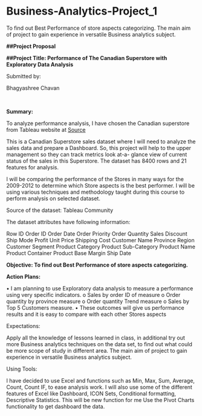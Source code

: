 # Business-Analytics-Project_1


To find out Best Performance of store aspects categorizing. The main aim of project to gain experience in versatile Business analytics subject.







**##Project Proposal**

**##Project Title: Performance of The Canadian Superstore with Exploratory Data Analysis**




Submitted by:

Bhagyashree Chavan
                                               



 

**Summary:**

To analyze performance analysis, I have chosen the Canadian superstore from Tableau website at [Source](https://community.tableau.com/)


This is a Canadian Superstore sales dataset where I will need to analyze the sales data and prepare a Dashboard. So, this project will help to the upper management so they can track metrics look at-a- glance view of current status of the sales in this Superstore.
The dataset has 8400 rows and 21 features for analysis.  

I will be comparing the performance of the Stores in many ways for the 2009-2012 to determine which Store aspects is the best performer.
I will be using various techniques and methodology taught during this course to perform analysis on selected dataset.

Source of the dataset: Tableau Community

The dataset attributes have following information:

Row ID	Order ID	Order Date	Order Priority	Order Quantity	Sales	Discount
Ship Mode	Profit	Unit Price	Shipping Cost	Customer Name	Province	Region
Customer Segment	Product Category	Product Sub-Category	Product Name Product	Container	Product Base Margin	Ship Date



**Objective: To find out Best Performance of store aspects categorizing.**





**Action Plans:**

•	I am planning to use Exploratory data analysis to measure a performance using very specific indicators. 
o	Sales by order ID of measure 
o	Order quantity by province measure
o	Order quantity Trend measure 
o	Sales by Top 5 Customers measure.
•	These outcomes will give us performance results and it is easy to compare with each other Stores aspects

Expectations:

Apply all the knowledge of lessons learned in class, in additional try out more Business analytics techniques on the data set, to find out what could be more scope of study in different area. The main aim of project to gain experience in versatile Business analytics subject.

Using Tools:

I have decided to use Excel and functions such as Min, Max, Sum, Average, Count, Count IF, to ease analysis work. I will also use some of the different features of Excel like Dashboard, ICON Sets, Conditional formatting, Descriptive Statistics. This will be new function for me Use the Pivot Charts functionality to get dashboard the data.

